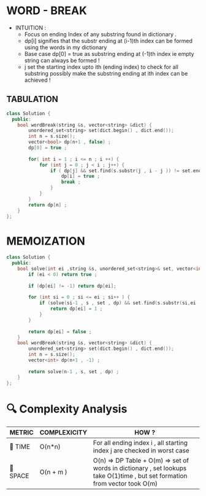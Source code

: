 # WORD - BREAK

- INTUITION :
  - Focus on ending Index of any substring found in dictionary .
  - dp[i] signifies that the substr ending at (i-1)th index  can be formed using the words in my dictionary
  - Base case dp[0] = true as substring ending at (-1)th index ie empty string can always be formed !
  - j set the starting index upto ith (ending index) to check for all substring possibly make the substring ending at ith index can  be achieved !

## TABULATION
```cpp
class Solution {
  public:
    bool wordBreak(string &s, vector<string> &dict) {
        unordered_set<string> set(dict.begin() , dict.end());
        int n = s.size();
        vector<bool> dp(n+1 , false) ;
        dp[0] = true ;
        
        for( int i = 1 ; i <= n ; i ++) {
            for (int j = 0 ; j < i ; j++) {
                if ( dp[j] && set.find(s.substr(j , i - j )) != set.end()) {
                    dp[i] = true ;
                    break ;
                }
            }
        }
        return dp[n] ;
    }
};
```

# MEMOIZATION 
```cpp
class Solution {
  public:
    bool solve(int ei ,string &s, unordered_set<string>& set, vector<int>& dp){
        if (ei < 0) return true ;
        
        if (dp[ei] != -1) return dp[ei];
        
        for (int si = 0 ; si <= ei ; si++ ) {
            if (solve(si-1 , s , set , dp) && set.find(s.substr(si,ei - si + 1)) != set.end()) {
                return dp[ei] = 1 ;
            }
        }
        
        return dp[ei] = false ;
    }
    bool wordBreak(string &s, vector<string> &dict) {
        unordered_set<string> set(dict.begin() , dict.end());
        int n = s.size();
        vector<int> dp(n+1 , -1) ;
        
        return solve(n-1 , s, set , dp) ;
    }
};
```
# 🔍 Complexity Analysis

| METRIC   | COMPLEXICITY  |    HOW ? |
|-----------|-------------|------------|
| 🧭 TIME  |  O(n*n)   | For all ending index i , all starting index j are checked in worst case |
| 🧠 SPACE |  O(n + m )  |  O(n) => DP Table + O(m) => set of words in dictionary , set lookups take O(1)time , but set formation from vector took O(m)|

